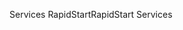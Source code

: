 <span data-ttu-id="a07ed-101">Services RapidStart</span><span class="sxs-lookup"><span data-stu-id="a07ed-101">RapidStart Services</span></span>